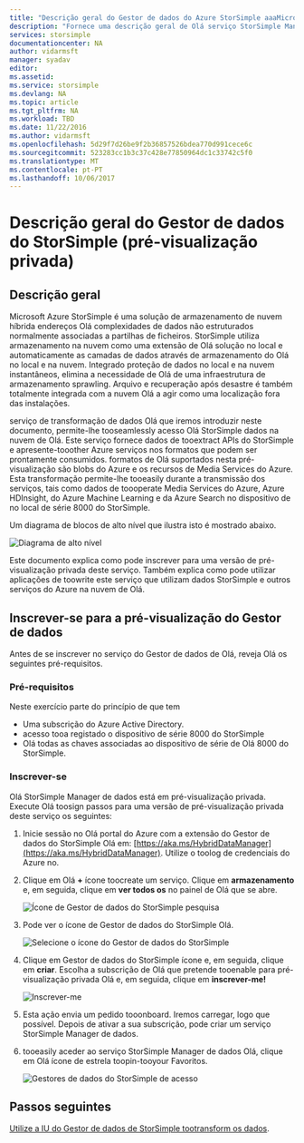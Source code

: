 ```yaml
---
title: "Descrição geral do Gestor de dados do Azure StorSimple aaaMicrosoft | Microsoft Docs"
description: "Fornece uma descrição geral de Olá serviço StorSimple Manager de dados (pré-visualização privada)"
services: storsimple
documentationcenter: NA
author: vidarmsft
manager: syadav
editor: 
ms.assetid: 
ms.service: storsimple
ms.devlang: NA
ms.topic: article
ms.tgt_pltfrm: NA
ms.workload: TBD
ms.date: 11/22/2016
ms.author: vidarmsft
ms.openlocfilehash: 5d29f7d26be9f2b36857526bdea770d991cece6c
ms.sourcegitcommit: 523283cc1b3c37c428e77850964dc1c33742c5f0
ms.translationtype: MT
ms.contentlocale: pt-PT
ms.lasthandoff: 10/06/2017
---
```

# <a name="storsimple-data-manager-overview-private-preview"></a>Descrição geral do Gestor de dados do StorSimple (pré-visualização privada)

## <a name="overview"></a>Descrição geral

Microsoft Azure StorSimple é uma solução de armazenamento de nuvem híbrida endereços Olá complexidades de dados não estruturados normalmente associadas a partilhas de ficheiros. StorSimple utiliza armazenamento na nuvem como uma extensão de Olá solução no local e automaticamente as camadas de dados através de armazenamento do Olá no local e na nuvem. Integrado proteção de dados no local e na nuvem instantâneos, elimina a necessidade de Olá de uma infraestrutura de armazenamento sprawling. Arquivo e recuperação após desastre é também totalmente integrada com a nuvem Olá a agir como uma localização fora das instalações.

serviço de transformação de dados Olá que iremos introduzir neste documento, permite-lhe tooseamlessly acesso Olá StorSimple dados na nuvem de Olá. Este serviço fornece dados de tooextract APIs do StorSimple e apresente-tooother Azure serviços nos formatos que podem ser prontamente consumidos. formatos de Olá suportados nesta pré-visualização são blobs do Azure e os recursos de Media Services do Azure. Esta transformação permite-lhe tooeasily durante a transmissão dos serviços, tais como dados de toooperate Media Services do Azure, Azure HDInsight, do Azure Machine Learning e da Azure Search no dispositivo de no local de série 8000 do StorSimple.

Um diagrama de blocos de alto nível que ilustra isto é mostrado abaixo.

![Diagrama de alto nível](./media//storsimple-data-manager-overview/high-level-diagram.png)

Este documento explica como pode inscrever para uma versão de pré-visualização privada deste serviço. Também explica como pode utilizar aplicações de toowrite este serviço que utilizam dados StorSimple e outros serviços do Azure na nuvem de Olá.

## <a name="sign-up-for-data-manager-preview"></a>Inscrever-se para a pré-visualização do Gestor de dados
Antes de se inscrever no serviço do Gestor de dados de Olá, reveja Olá os seguintes pré-requisitos.

### <a name="prerequisites"></a>Pré-requisitos

Neste exercício parte do princípio de que tem
* Uma subscrição do Azure Active Directory.
* acesso tooa registado o dispositivo de série 8000 do StorSimple
* Olá todas as chaves associadas ao dispositivo de série de Olá 8000 do StorSimple.

### <a name="sign-up"></a>Inscrever-se

Olá StorSimple Manager de dados está em pré-visualização privada. Execute Olá toosign passos para uma versão de pré-visualização privada deste serviço os seguintes:

1.  Inicie sessão no Olá portal do Azure com a extensão do Gestor de dados do StorSimple Olá em: [https://aka.ms/HybridDataManager](https://aka.ms/HybridDataManager). Utilize o toolog de credenciais do Azure no.

2.  Clique em Olá  **+**  ícone toocreate um serviço. Clique em **armazenamento** e, em seguida, clique em **ver todos os** no painel de Olá que se abre.

    ![Ícone de Gestor de dados do StorSimple pesquisa](./media/storsimple-data-manager-overview/search-data-manager-icon.png)

3. Pode ver o ícone de Gestor de dados do StorSimple Olá.

    ![Selecione o ícone do Gestor de dados do StorSimple](./media/storsimple-data-manager-overview/select-data-manager-icon.png)

4. Clique em Gestor de dados do StorSimple ícone e, em seguida, clique em **criar**. Escolha a subscrição de Olá que pretende tooenable para pré-visualização privada Olá e, em seguida, clique em **inscrever-me!**

    ![Inscrever-me](./media/storsimple-data-manager-overview/sign-me-up.png)

5. Esta ação envia um pedido tooonboard. Iremos carregar, logo que possível. Depois de ativar a sua subscrição, pode criar um serviço StorSimple Manager de dados.

6. tooeasily aceder ao serviço StorSimple Manager de dados Olá, clique em Olá ícone de estrela toopin-tooyour Favoritos.

    ![Gestores de dados do StorSimple de acesso](./media/storsimple-data-manager-overview/access-data-managers.png)


## <a name="next-steps"></a>Passos seguintes

[Utilize a IU do Gestor de dados de StorSimple tootransform os dados](storsimple-data-manager-ui.md).
